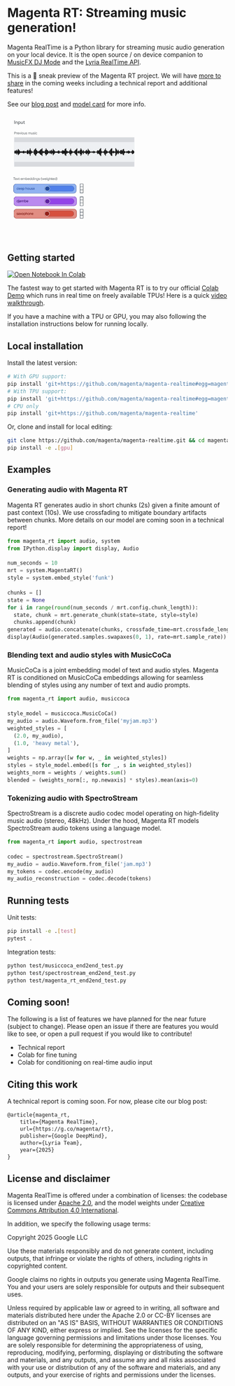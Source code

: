 # Magenta RT: Streaming music generation!

Magenta RealTime is a Python library for streaming music audio generation on
your local device. It is the open source / on device companion to
[MusicFX DJ Mode](https://labs.google/fx/tools/music-fx-dj) and the
[Lyria RealTime API](https://ai.google.dev/gemini-api/docs/music-generation).

This is a 👀 sneak preview of the Magenta RT project. We will have
[more to share](#coming-soon) in the coming weeks including a technical report
and additional features!

See our [blog post](https://g.co/magenta/rt) and
[model card](https://github.com/magenta/magenta-realtime/blob/main/MODEL.md) for
more info.

![Animation of chunk-by-chunk generation in Magenta RT](notebooks/diagram.gif)

## Getting started

<a target="_blank" href="https://colab.research.google.com/github/magenta/magenta-realtime/blob/main/notebooks/Magenta_RT_Demo.ipynb">
  <img src="https://colab.research.google.com/assets/colab-badge.svg" alt="Open Notebook In Colab"/>
</a>

The fastest way to get started with Magenta RT is to try our official
[Colab Demo](https://colab.research.google.com/github/magenta/magenta-realtime/blob/main/notebooks/Magenta_RT_Demo.ipynb)
which runs in real time on freely available TPUs! Here is a quick
[video walkthrough](https://www.youtube.com/watch?v=SVTuEdeepVs).

If you have a machine with a TPU or GPU, you may also following the installation
instructions below for running locally.

## Local installation

Install the latest version:

```sh
# With GPU support:
pip install 'git+https://github.com/magenta/magenta-realtime#egg=magenta_rt[gpu]'
# With TPU support:
pip install 'git+https://github.com/magenta/magenta-realtime#egg=magenta_rt[tpu]'
# CPU only
pip install 'git+https://github.com/magenta/magenta-realtime'
```

Or, clone and install for local editing:

```sh
git clone https://github.com/magenta/magenta-realtime.git && cd magenta-realtime
pip install -e .[gpu]
```

## Examples

### Generating audio with Magenta RT

Magenta RT generates audio in short chunks (2s) given a finite amount of past
context (10s). We use crossfading to mitigate boundary artifacts between chunks.
More details on our model are coming soon in a technical report!

```py
from magenta_rt import audio, system
from IPython.display import display, Audio

num_seconds = 10
mrt = system.MagentaRT()
style = system.embed_style('funk')

chunks = []
state = None
for i in range(round(num_seconds / mrt.config.chunk_length)):
  state, chunk = mrt.generate_chunk(state=state, style=style)
  chunks.append(chunk)
generated = audio.concatenate(chunks, crossfade_time=mrt.crossfade_length)
display(Audio(generated.samples.swapaxes(0, 1), rate=mrt.sample_rate))
```

### Blending text and audio styles with MusicCoCa

MusicCoCa is a joint embedding model of text and audio styles. Magenta RT is
conditioned on MusicCoCa embeddings allowing for seamless blending of styles
using any number of text and audio prompts.

```py
from magenta_rt import audio, musiccoca

style_model = musiccoca.MusicCoCa()
my_audio = audio.Waveform.from_file('myjam.mp3')
weighted_styles = [
  (2.0, my_audio),
  (1.0, 'heavy metal'),
]
weights = np.array([w for w, _ in weighted_styles])
styles = style_model.embed([s for _, s in weighted_styles])
weights_norm = weights / weights.sum()
blended = (weights_norm[:, np.newaxis] * styles).mean(axis=0)
```

### Tokenizing audio with SpectroStream

SpectroStream is a discrete audio codec model operating on high-fidelity music
audio (stereo, 48kHz). Under the hood, Magenta RT models SpectroStream audio
tokens using a language model.

```py
from magenta_rt import audio, spectrostream

codec = spectrostream.SpectroStream()
my_audio = audio.Waveform.from_file('jam.mp3')
my_tokens = codec.encode(my_audio)
my_audio_reconstruction = codec.decode(tokens)
```

## Running tests

Unit tests:

```sh
pip install -e .[test]
pytest .
```

Integration tests:

```sh
python test/musiccoca_end2end_test.py
python test/spectrostream_end2end_test.py
python test/magenta_rt_end2end_test.py
```

## Coming soon!

The following is a list of features we have planned for the near future (subject
to change). Please open an issue if there are features you would like to see, or
open a pull request if you would like to contribute!

-   Technical report
-   Colab for fine tuning
-   Colab for conditioning on real-time audio input

## Citing this work

A technical report is coming soon. For now, please cite our blog post:

```
@article{magenta_rt,
    title={Magenta RealTime},
    url={https://g.co/magenta/rt},
    publisher={Google DeepMind},
    author={Lyria Team},
    year={2025}
}
```

## License and disclaimer

Magenta RealTime is offered under a combination of licenses: the codebase is
licensed under
[Apache 2.0](https://github.com/magenta/magenta-realtime/blob/main/LICENSE),
and the model weights under
[Creative Commons Attribution 4.0 International](https://creativecommons.org/licenses/by/4.0/legalcode).

In addition, we specify the following usage terms:

Copyright 2025 Google LLC

Use these materials responsibly and do not generate content, including outputs,
that infringe or violate the rights of others, including rights in copyrighted
content.

Google claims no rights in outputs you generate using Magenta RealTime. You and
your users are solely responsible for outputs and their subsequent uses.

Unless required by applicable law or agreed to in writing, all software and
materials distributed here under the Apache 2.0 or CC-BY licenses are
distributed on an "AS IS" BASIS, WITHOUT WARRANTIES OR CONDITIONS OF ANY KIND,
either express or implied. See the licenses for the specific language governing
permissions and limitations under those licenses. You are solely responsible for
determining the appropriateness of using, reproducing, modifying, performing,
displaying or distributing the software and materials, and any outputs, and
assume any and all risks associated with your use or distribution of any of the
software and materials, and any outputs, and your exercise of rights and
permissions under the licenses.
